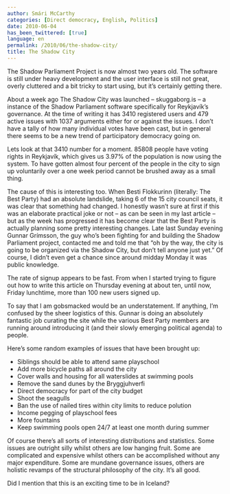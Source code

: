 ```yaml
---
author: Smári McCarthy
categories: [Direct democracy, English, Politics]
date: 2010-06-04
has_been_twittered: [true]
language: en
permalink: /2010/06/the-shadow-city/
title: The Shadow City
---
```

<p class="wp-flattr-button">
  <a class="FlattrButton" style="display:none;" href="http://www.smarimccarthy.is/2010/06/the-shadow-city/" title="The Shadow City" rev="flattr;uid:smarimc;language:en_GB;category:text;button:compact;">The Shadow Parliament Project is now almost two years old. The software is still under heavy development and the user interface is still not great, overly cluttered and a bit tricky to start using, but it's certainly getting there. About a week ago The Shadow City was launched - skuggaborg.is - a instance of the Shadow Parliament software specifically for Reykjavík's governance. At the time of writing it has 3410 registered users and 479 active issues with 1037 arguments either for or against the issues. I don't have a tally of how many individual votes have been cast, but in general there seems to be a new trend of participatory democracy going on. Lets look at that 3410 number for a moment. 85808 people have voting rights in Reykjavík, which gives us 3.97% of the population is now using the system. To have gotten almost four percent of the people in the city to sign up voluntarily over a one week period cannot be brushed away as a small thing. The cause of this is interesting too. When Besti Flok</a>
</p>

The Shadow Parliament Project is now almost two years old. The software is still under heavy development and the user interface is still not great, overly cluttered and a bit tricky to start using, but it&#8217;s certainly getting there.

About a week ago The Shadow City was launched &#8211; skuggaborg.is &#8211; a instance of the Shadow Parliament software specifically for Reykjavík&#8217;s governance. At the time of writing it has 3410 registered users and 479 active issues with 1037 arguments either for or against the issues. I don&#8217;t have a tally of how many individual votes have been cast, but in general there seems to be a new trend of participatory democracy going on.

Lets look at that 3410 number for a moment. 85808 people have voting rights in Reykjavík, which gives us 3.97% of the population is now using the system. To have gotten almost four percent of the people in the city to sign up voluntarily over a one week period cannot be brushed away as a small thing.

The cause of this is interesting too. When Besti Flokkurinn (literally: The Best Party) had an absolute landslide, taking 6 of the 15 city council seats, it was clear that something had changed. I honestly wasn&#8217;t sure at first if this was an elaborate practical joke or not &#8211; as can be seen in my last article &#8211; but as the week has progressed it has become clear that the Best Party is actually planning some pretty interesting changes. Late last Sunday evening Gunnar Grímsson, the guy who&#8217;s been fighting for and building the Shadow Parliament project, contacted me and told me that &#8220;oh by the way, the city is going to be organized via the Shadow City, but don&#8217;t tell anyone just yet.&#8221; Of course, I didn&#8217;t even get a chance since around midday Monday it was public knowledge.

The rate of signup appears to be fast. From when I started trying to figure out how to write this article on Thursday evening at about ten, until now, Friday lunchtime, more than 100 new users signed up.

To say that I am gobsmacked would be an understatement. If anything, I&#8217;m confused by the sheer logistics of this. Gunnar is doing an absolutely fantastic job curating the site while the various Best Party members are running around introducing it (and their slowly emerging political agenda) to people.

Here&#8217;s some random examples of issues that have been brought up:

*   Siblings should be able to attend same playschool
*   Add more bicycle paths all around the city
*   Cover walls and housing for all waterslides at swimming pools
*   Remove the sand dunes by the Bryggjuhverfi
*   Direct democracy for part of the city budget
*   Shoot the seagulls
*   Ban the use of nailed tires within city limits to reduce polution
*   Income pegging of playschool fees
*   More fountains
*   Keep swimming pools open 24/7 at least one month during summer

Of course there&#8217;s all sorts of interesting distributions and statistics. Some issues are outright silly whilst others are low hanging fruit. Some are complicated and expensive whilst others can be accomplished without any major expenditure. Some are mundane governance issues, others are holistic revamps of the structural philosophy of the city. It&#8217;s all good.

Did I mention that this is an exciting time to be in Iceland?
